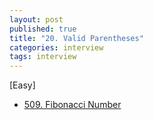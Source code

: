 ```yaml
---
layout: post
published: true
title: "20. Valid Parentheses"
categories: interview
tags: interview 
---
```


[Easy]

- [509. Fibonacci Number](https://leetcode.com/problems/fibonacci-number/)

<script src="https://gist.github.com/yeopoong/1c3cdc1850a4e4895789af7eaf829b84.js"></script>